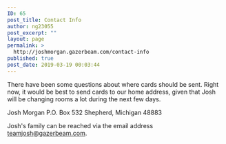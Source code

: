 ```yaml
---
ID: 65
post_title: Contact Info
author: ng23055
post_excerpt: ""
layout: page
permalink: >
  http://joshmorgan.gazerbeam.com/contact-info
published: true
post_date: 2019-03-19 00:03:44
---
```

There have been some questions about where cards should be sent. Right now, it would be best to send cards to our home address, given that Josh will be changing rooms a lot during the next few days.

Josh Morgan
P.O. Box 532
Shepherd, Michigan 48883

Josh's family can be reached via the email address <a href="mailto:teamjosh@gazerbeam.com">teamjosh@gazerbeam.com</a>.